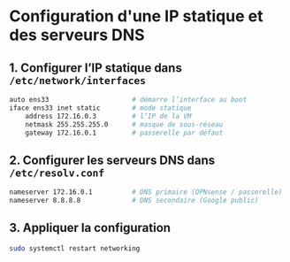 # Configuration d'une IP statique et des serveurs DNS

## 1. Configurer l’IP statique dans `/etc/network/interfaces`
```bash
auto ens33                     # démarre l’interface au boot
iface ens33 inet static        # mode statique
    address 172.16.0.3         # l’IP de la VM
    netmask 255.255.255.0      # masque de sous-réseau
    gateway 172.16.0.1         # passerelle par défaut
```

## 2. Configurer les serveurs DNS dans `/etc/resolv.conf`
```bash
nameserver 172.16.0.1          # DNS primaire (OPNsense / passerelle)
nameserver 8.8.8.8             # DNS secondaire (Google public)
```

## 3. Appliquer la configuration
```bash
sudo systemctl restart networking
```
